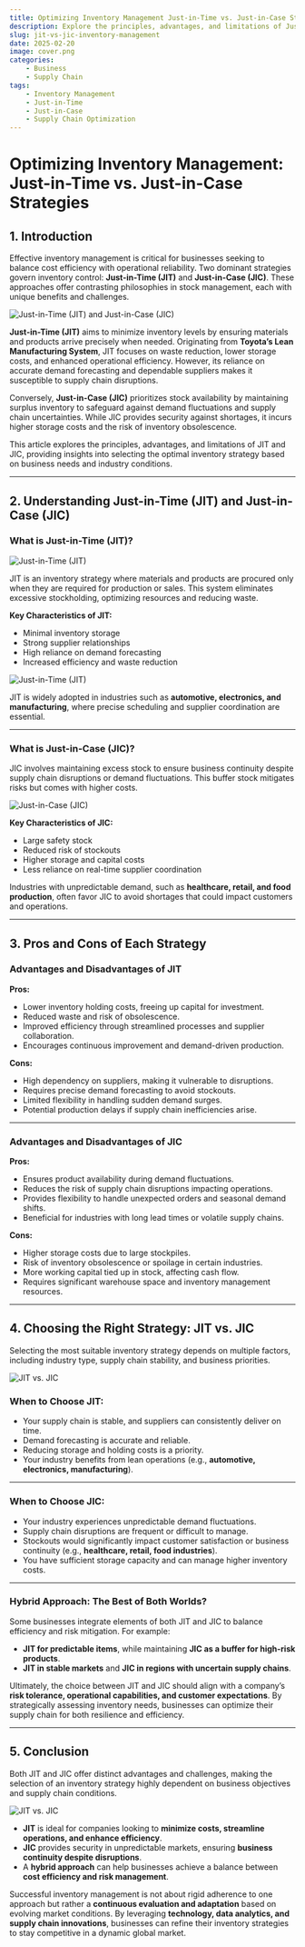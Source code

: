```yaml
---
title: Optimizing Inventory Management Just-in-Time vs. Just-in-Case Strategies
description: Explore the principles, advantages, and limitations of Just-in-Time (JIT) and Just-in-Case (JIC) inventory strategies.
slug: jit-vs-jic-inventory-management
date: 2025-02-20
image: cover.png
categories:
    - Business
    - Supply Chain
tags:
    - Inventory Management
    - Just-in-Time
    - Just-in-Case
    - Supply Chain Optimization
---
```


# Optimizing Inventory Management: Just-in-Time vs. Just-in-Case Strategies

## **1. Introduction**
Effective inventory management is critical for businesses seeking to balance cost efficiency with operational reliability. Two dominant strategies govern inventory control: **Just-in-Time (JIT)** and **Just-in-Case (JIC)**. These approaches offer contrasting philosophies in stock management, each with unique benefits and challenges.

![Just-in-Time (JIT) and Just-in-Case (JIC)](pic2.jpg)

**Just-in-Time (JIT)** aims to minimize inventory levels by ensuring materials and products arrive precisely when needed. Originating from **Toyota’s Lean Manufacturing System**, JIT focuses on waste reduction, lower storage costs, and enhanced operational efficiency. However, its reliance on accurate demand forecasting and dependable suppliers makes it susceptible to supply chain disruptions.

Conversely, **Just-in-Case (JIC)** prioritizes stock availability by maintaining surplus inventory to safeguard against demand fluctuations and supply chain uncertainties. While JIC provides security against shortages, it incurs higher storage costs and the risk of inventory obsolescence.

This article explores the principles, advantages, and limitations of JIT and JIC, providing insights into selecting the optimal inventory strategy based on business needs and industry conditions.

---

## **2. Understanding Just-in-Time (JIT) and Just-in-Case (JIC)**

### **What is Just-in-Time (JIT)?**

![Just-in-Time (JIT)](pic3.jpg)

JIT is an inventory strategy where materials and products are procured only when they are required for production or sales. This system eliminates excessive stockholding, optimizing resources and reducing waste.

**Key Characteristics of JIT:**
- Minimal inventory storage
- Strong supplier relationships
- High reliance on demand forecasting
- Increased efficiency and waste reduction

![Just-in-Time (JIT)](pic33.jpg)

JIT is widely adopted in industries such as **automotive, electronics, and manufacturing**, where precise scheduling and supplier coordination are essential.

---

### **What is Just-in-Case (JIC)?**
JIC involves maintaining excess stock to ensure business continuity despite supply chain disruptions or demand fluctuations. This buffer stock mitigates risks but comes with higher costs.

![Just-in-Case (JIC)](pic4.png)

**Key Characteristics of JIC:**
- Large safety stock
- Reduced risk of stockouts
- Higher storage and capital costs
- Less reliance on real-time supplier coordination

Industries with unpredictable demand, such as **healthcare, retail, and food production**, often favor JIC to avoid shortages that could impact customers and operations.

---

## **3. Pros and Cons of Each Strategy**

### **Advantages and Disadvantages of JIT**

 **Pros:**
- Lower inventory holding costs, freeing up capital for investment.
- Reduced waste and risk of obsolescence.
- Improved efficiency through streamlined processes and supplier collaboration.
- Encourages continuous improvement and demand-driven production.

 **Cons:**
- High dependency on suppliers, making it vulnerable to disruptions.
- Requires precise demand forecasting to avoid stockouts.
- Limited flexibility in handling sudden demand surges.
- Potential production delays if supply chain inefficiencies arise.

---

### **Advantages and Disadvantages of JIC**

 **Pros:**
- Ensures product availability during demand fluctuations.
- Reduces the risk of supply chain disruptions impacting operations.
- Provides flexibility to handle unexpected orders and seasonal demand shifts.
- Beneficial for industries with long lead times or volatile supply chains.

 **Cons:**
- Higher storage costs due to large stockpiles.
- Risk of inventory obsolescence or spoilage in certain industries.
- More working capital tied up in stock, affecting cash flow.
- Requires significant warehouse space and inventory management resources.

---

## **4. Choosing the Right Strategy: JIT vs. JIC**
Selecting the most suitable inventory strategy depends on multiple factors, including industry type, supply chain stability, and business priorities.

![JIT vs. JIC](pic5.jpeg)

### **When to Choose JIT:**
- Your supply chain is stable, and suppliers can consistently deliver on time.
- Demand forecasting is accurate and reliable.
- Reducing storage and holding costs is a priority.
- Your industry benefits from lean operations (e.g., **automotive, electronics, manufacturing**).

---

### **When to Choose JIC:**
- Your industry experiences unpredictable demand fluctuations.
- Supply chain disruptions are frequent or difficult to manage.
- Stockouts would significantly impact customer satisfaction or business continuity (e.g., **healthcare, retail, food industries**).
- You have sufficient storage capacity and can manage higher inventory costs.

---

### **Hybrid Approach: The Best of Both Worlds?**
Some businesses integrate elements of both JIT and JIC to balance efficiency and risk mitigation. For example:
- **JIT for predictable items**, while maintaining **JIC as a buffer for high-risk products**.
- **JIT in stable markets** and **JIC in regions with uncertain supply chains**.

Ultimately, the choice between JIT and JIC should align with a company’s **risk tolerance, operational capabilities, and customer expectations**. By strategically assessing inventory needs, businesses can optimize their supply chain for both resilience and efficiency.

---

## **5. Conclusion**
Both JIT and JIC offer distinct advantages and challenges, making the selection of an inventory strategy highly dependent on business objectives and supply chain conditions.

![JIT vs. JIC](pic1.png)

- **JIT** is ideal for companies looking to **minimize costs, streamline operations, and enhance efficiency**.
- **JIC** provides security in unpredictable markets, ensuring **business continuity despite disruptions**.
- A **hybrid approach** can help businesses achieve a balance between **cost efficiency and risk management**.

Successful inventory management is not about rigid adherence to one approach but rather a **continuous evaluation and adaptation** based on evolving market conditions. By leveraging **technology, data analytics, and supply chain innovations**, businesses can refine their inventory strategies to stay competitive in a dynamic global market.